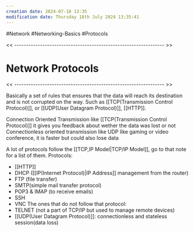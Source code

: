 ```yaml
---
creation date: 2024-07-18 13:35
modification date: Thursday 18th July 2024 13:35:41
---
```

#Network #Networking-Basics #Protocols 

<< ---------------------------------------------------------------- >>

# Network Protocols

<< ---------------------------------------------------------------- >>

Basically a set of rules that ensures that the data will reach its destination and is not corrupted on the way. 
Such as [[TCP(Transmission Control Protocol)]], or [[UDP(User Datagram Protocol)]], [[HTTP]].

Connection Oriented Transmission like [[TCP(Transmission Control Protocol)]]
	it gives you feedback about wether the data was lost or not
Connectionless oriented transmission like UDP
	like gaming or video conference, it is faster but could also lose data

A lot of protocols follow the [[TCP,IP Model|TCP/IP Model]], go to that note for a list of them.
Protocols:
* [[HTTP]]
* DHCP ([[IP(Internet Protocol)|IP Address]] management from the router)
* FTP (file transfer)
* SMTP(simple mail transfer protocol)
* POP3 & IMAP (to receive emails)
* SSH
* VNC
The ones that do not follow that protocol:
* TELNET (not a part of TCP/IP but used to manage remote devices)
* [[UDP(User Datagram Protocol)]]: connectionless and stateless session(data loss)